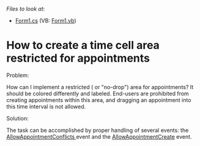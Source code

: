 <!-- default file list -->
*Files to look at*:

* [Form1.cs](./CS/Form1.cs) (VB: [Form1.vb](./VB/Form1.vb))
<!-- default file list end -->
# How to create a time cell area restricted for appointments


<p>Problem:</p><p>How can I implement a restricted ( or "no-drop") area for appointments? It should be colored differently and labeled. End-users are prohibited from creating appointments within this area, and dragging an appointment into this time interval is not allowed.</p><p>Solution:</p><p>The task can be accomplished by proper handling of several events: the <a href="http://documentation.devexpress.com/#WindowsForms/DevExpressXtraSchedulerSchedulerControl_AllowAppointmentConflictstopic"><u>AllowAppointmentConflicts</u></a><u> </u>event and  the <a href="http://documentation.devexpress.com/#WindowsForms/DevExpressXtraSchedulerSchedulerControl_AllowAppointmentCreatetopic"><u>AllowAppointmentCreate</u></a> event.</p>

<br/>


